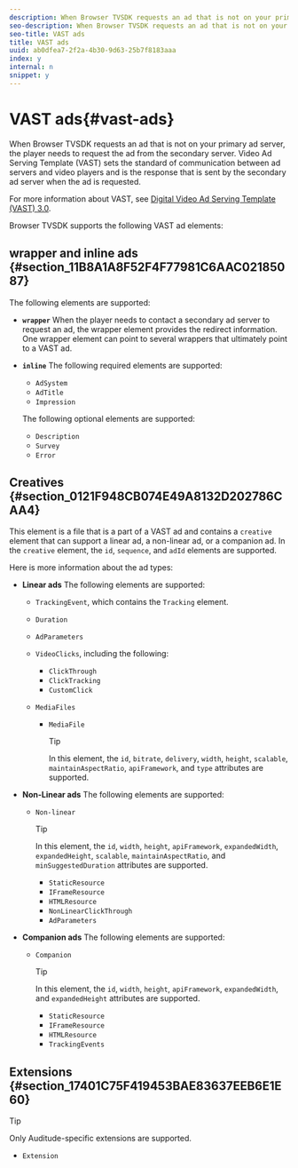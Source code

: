 ```yaml
---
description: When Browser TVSDK requests an ad that is not on your primary ad server, the player needs to request the ad from the secondary server. Video Ad Serving Template (VAST) sets the standard of communication between ad servers and video players and is the response that is sent by the secondary ad server when the ad is requested.
seo-description: When Browser TVSDK requests an ad that is not on your primary ad server, the player needs to request the ad from the secondary server. Video Ad Serving Template (VAST) sets the standard of communication between ad servers and video players and is the response that is sent by the secondary ad server when the ad is requested.
seo-title: VAST ads
title: VAST ads
uuid: ab0dfea7-2f2a-4b30-9d63-25b7f8183aaa
index: y
internal: n
snippet: y
---
```


# VAST ads{#vast-ads}

When Browser TVSDK requests an ad that is not on your primary ad server, the player needs to request the ad from the secondary server. Video Ad Serving Template (VAST) sets the standard of communication between ad servers and video players and is the response that is sent by the secondary ad server when the ad is requested.

For more information about VAST, see [Digital Video Ad Serving Template (VAST) 3.0](https://www.iab.com/wp-content/uploads/2015/06/VASTv3_0.pdf).

Browser TVSDK supports the following VAST ad elements:

## wrapper and inline ads {#section_11B8A1A8F52F4F77981C6AAC02185087}

The following elements are supported:

* **`wrapper`** When the player needs to contact a secondary ad server to request an ad, the wrapper element provides the redirect information. One wrapper element can point to several wrappers that ultimately point to a VAST ad. 

* **`inline`** The following required elements are supported:

    * `AdSystem` 
    * `AdTitle` 
    * `Impression`

  The following optional elements are supported:

    * `Description` 
    * `Survey` 
    * `Error`

## Creatives {#section_0121F948CB074E49A8132D202786CAA4}

This element is a file that is a part of a VAST ad and contains a `creative` element that can support a linear ad, a non-linear ad, or a companion ad. In the `creative` element, the `id`, `sequence`, and `adId` elements are supported.

Here is more information about the ad types:

* **Linear ads** The following elements are supported:

    * `TrackingEvent`, which contains the `Tracking` element. 
    
    * `Duration` 
    * `AdParameters` 
    * `VideoClicks`, including the following:

        * `ClickThrough` 
        * `ClickTracking` 
        * `CustomClick`

    * `MediaFiles`

        * `MediaFile`         
        
          >[!TIP]
          >
          >In this element, the `id`, `bitrate`, `delivery`, `width`, `height`, `scalable`, `maintainAspectRatio`, `apiFramework`, and `type` attributes are supported.

* **Non-Linear ads** The following elements are supported:

    * `Non-linear`     
    
      >[!TIP]
      >
      >In this element, the `id`, `width`, `height`, `apiFramework`, `expandedWidth`, `expandedHeight`, `scalable`, `maintainAspectRatio`, and `minSuggestedDuration` attributes are supported.

        * `StaticResource` 
        * `IFrameResource` 
        * `HTMLResource` 
        * `NonLinearClickThrough` 
        * `AdParameters`

* **Companion ads** The following elements are supported:

    * `Companion`     
    
      >[!TIP]
      >
      >In this element, the `id`, `width`, `height`, `apiFramework`, `expandedWidth`, and `expandedHeight` attributes are supported.

        * `StaticResource` 
        * `IFrameResource` 
        * `HTMLResource` 
        * `TrackingEvents`

## Extensions {#section_17401C75F419453BAE83637EEB6E1E60}

>[!TIP]
>
>Only Auditude-specific extensions are supported.

* `Extension`

